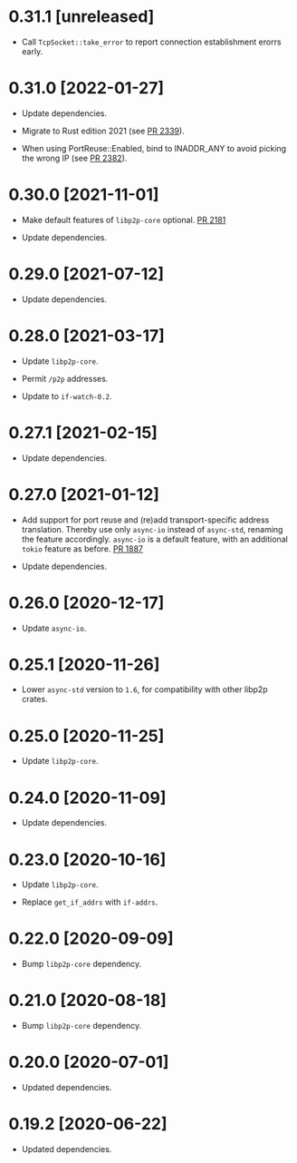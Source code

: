 # 0.31.1 [unreleased]

- Call `TcpSocket::take_error` to report connection establishment erorrs early.

# 0.31.0 [2022-01-27]

- Update dependencies.

- Migrate to Rust edition 2021 (see [PR 2339]).

- When using PortReuse::Enabled, bind to INADDR_ANY to avoid picking the wrong IP (see [PR 2382]).

[PR 2382]: https://github.com/libp2p/rust-libp2p/pull/2382
[PR 2339]: https://github.com/libp2p/rust-libp2p/pull/2339

# 0.30.0 [2021-11-01]

- Make default features of `libp2p-core` optional.
  [PR 2181](https://github.com/libp2p/rust-libp2p/pull/2181)

- Update dependencies.

# 0.29.0 [2021-07-12]

- Update dependencies.

# 0.28.0 [2021-03-17]

- Update `libp2p-core`.

- Permit `/p2p` addresses.

- Update to `if-watch-0.2`.

# 0.27.1 [2021-02-15]

- Update dependencies.

# 0.27.0 [2021-01-12]

- Add support for port reuse and (re)add transport-specific
  address translation. Thereby use only `async-io` instead of
  `async-std`, renaming the feature accordingly. `async-io`
  is a default feature, with an additional `tokio` feature
  as before.
  [PR 1887](https://github.com/libp2p/rust-libp2p/pull/1887)

- Update dependencies.

# 0.26.0 [2020-12-17]

- Update `async-io`.

# 0.25.1 [2020-11-26]

- Lower `async-std` version to `1.6`, for compatibility
  with other libp2p crates.

# 0.25.0 [2020-11-25]

- Update `libp2p-core`.

# 0.24.0 [2020-11-09]

- Update dependencies.

# 0.23.0 [2020-10-16]

- Update `libp2p-core`.

- Replace `get_if_addrs` with `if-addrs`.

# 0.22.0 [2020-09-09]

- Bump `libp2p-core` dependency.

# 0.21.0 [2020-08-18]

- Bump `libp2p-core` dependency.

# 0.20.0 [2020-07-01]

- Updated dependencies.

# 0.19.2 [2020-06-22]

- Updated dependencies.
